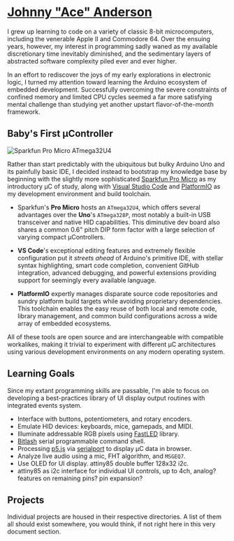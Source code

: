 # [Johnny "Ace" Anderson](http://www.people.vcu.edu/~jranderson/)

I grew up learning to code on a variety of classic 8-bit microcomputers, including the venerable Apple II and Commodore 64. Over the ensuing years, however, my interest in programming sadly waned as my available discretionary time inevitably diminished, and the sedimentary layers of abstracted software complexity piled ever and ever higher.

In an effort to rediscover the joys of my early explorations in electronic logic, I turned my attention toward learning the Arduino ecosystem of embedded development. Successfully overcoming the severe constraints of confined memory and limited CPU cycles seemed a far more satisfying mental challenge than studying yet another upstart flavor-of-the-month framework.

## Baby's First µController

![Sparkfun Pro Micro ATmega32U4](pro_micro_banner.png "Sparkfun Pro Micro ATmega32U4")

Rather than start predictably with the ubiquitous but bulky Arduino Uno and its painfully basic IDE, I decided instead to bootstrap my knowledge base by beginning with the slightly more sophisticated [Sparkfun Pro Micro](https://github.com/sparkfun/Pro_Micro) as my introductory µC of study, along with [Visual Studio Code](https://github.com/microsoft/vscode) and [PlatformIO](https://github.com/platformio/platformio-core) as my development environment and build toolchain.

- Sparkfun's **Pro Micro** hosts an `ATmega32U4`, which offers several advantages over the **Uno**'s `ATmega328P`, most notably a built-in USB transceiver and native HID capabilities. This diminutive dev board also shares a common 0.6" pitch DIP form factor with a large selection of varying compact µControllers.

- **VS Code**'s exceptional editing features and extremely flexible configuration put it *streets ahead* of Arduino's primitive IDE, with stellar syntax highlighting, smart code completion, convenient GitHub integration, advanced debugging, and powerful extensions providing support for seemingly every available language.

- **PlatformIO** expertly manages disparate source code repositories and sundry platform build targets while avoiding proprietary dependencies. This toolchain enables the easy reuse of both local and remote code, library management, and common build configurations across a wide array of embedded ecosystems.

All of these tools are open source and are interchangeable with compatible workalikes, making it trivial to experiment with different µC architectures using various development environments on any modern operating system.

## Learning Goals

Since my extant programming skills are passable, I'm able to focus on developing a best-practices library of UI display output routines with integrated events system.

- Interface with buttons, potentiometers, and rotary encoders.
- Emulate HID devices: keyboards, mice, gamepads, and MIDI.
- Illuminate addressable RGB pixels using [FastLED](https://github.com/FastLED/FastLED) library.
- [Bitlash](https://github.com/billroy/bitlash) serial programmable command shell.
- Processing [p5.js](https://github.com/processing/p5.js) via [serialport](https://github.com/p5-serial/p5.serialport) to display µC data in browser.
- Analyze live audio using a mic, FHT algorithm, and `MSGEQ7`.
- Use OLED for UI display. attiny85 double buffer 128x32 i2c.
- attiny85 as i2c interface for individual UI controls, up to 4ch, analog? features on remaining pins? pin expansion?

## Projects

Individual projects are housed in their respective directories. A list of them all should exist somewhere, you would think, if not right here in this very document section.
